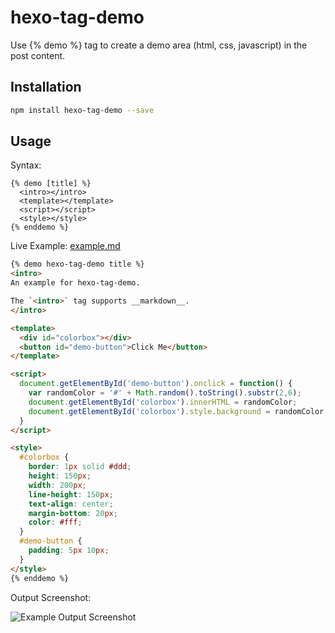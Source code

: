 # hexo-tag-demo

Use {% demo %} tag to create a demo area (html, css, javascript) in the post content.

## Installation

```bash
npm install hexo-tag-demo --save
```

## Usage

Syntax:

```
{% demo [title] %}
  <intro></intro>
  <template></template>
  <script></script>
  <style></style>
{% enddemo %}
```

Live Example: [example.md](https://raw.githubusercontent.com/laomao800/hexo-tag-demo/master/example.md)

```html
{% demo hexo-tag-demo title %}
<intro>
An example for hexo-tag-demo.

The `<intro>` tag supports __markdown__.
</intro>

<template>
  <div id="colorbox"></div>
  <button id="demo-button">Click Me</button>
</template>

<script>
  document.getElementById('demo-button').onclick = function() {
    var randomColor = '#' + Math.random().toString().substr(2,6);
    document.getElementById('colorbox').innerHTML = randomColor;
    document.getElementById('colorbox').style.background = randomColor;
  }
</script>

<style>
  #colorbox {
    border: 1px solid #ddd;
    height: 150px;
    width: 200px;
    line-height: 150px;
    text-align: center;
    margin-bottom: 20px;
    color: #fff;
  }
  #demo-button {
    padding: 5px 10px;
  }
</style>
{% enddemo %}
```

Output Screenshot:

![Example Output Screenshot](https://raw.githubusercontent.com/laomao800/hexo-tag-demo/master/screenshot.png)
